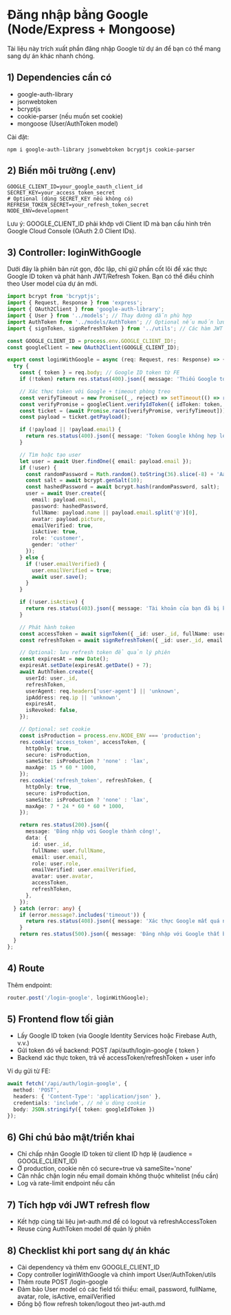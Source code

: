 # Đăng nhập bằng Google (Node/Express + Mongoose)

Tài liệu này trích xuất phần đăng nhập Google từ dự án để bạn có thể mang sang dự án khác nhanh chóng.

## 1) Dependencies cần có

- google-auth-library
- jsonwebtoken
- bcryptjs
- cookie-parser (nếu muốn set cookie)
- mongoose (User/AuthToken model)

Cài đặt:

```
npm i google-auth-library jsonwebtoken bcryptjs cookie-parser
```

## 2) Biến môi trường (.env)

```
GOOGLE_CLIENT_ID=your_google_oauth_client_id
SECRET_KEY=your_access_token_secret
# Optional (dùng SECRET_KEY nếu không có)
REFRESH_TOKEN_SECRET=your_refresh_token_secret
NODE_ENV=development
```

Lưu ý: GOOGLE_CLIENT_ID phải khớp với Client ID mà bạn cấu hình trên Google Cloud Console (OAuth 2.0 Client IDs).

## 3) Controller: loginWithGoogle

Dưới đây là phiên bản rút gọn, độc lập, chỉ giữ phần cốt lõi để xác thực Google ID token và phát hành JWT/Refresh Token. Bạn có thể điều chỉnh theo User model của dự án mới.

```ts
import bcrypt from 'bcryptjs';
import { Request, Response } from 'express';
import { OAuth2Client } from 'google-auth-library';
import { User } from '../models'; // Thay đường dẫn phù hợp
import AuthToken from '../models/AuthToken'; // Optional nếu muốn lưu refresh token
import { signToken, signRefreshToken } from '../utils'; // Các hàm JWT đã nêu ở jwt-auth.md

const GOOGLE_CLIENT_ID = process.env.GOOGLE_CLIENT_ID!;
const googleClient = new OAuth2Client(GOOGLE_CLIENT_ID);

export const loginWithGoogle = async (req: Request, res: Response) => {
  try {
    const { token } = req.body; // Google ID token từ FE
    if (!token) return res.status(400).json({ message: 'Thiếu Google token' });

    // Xác thực token với Google + timeout phòng treo
    const verifyTimeout = new Promise((_, reject) => setTimeout(() => reject(new Error('Google verification timeout')), 15000));
    const verifyPromise = googleClient.verifyIdToken({ idToken: token, audience: GOOGLE_CLIENT_ID });
    const ticket = (await Promise.race([verifyPromise, verifyTimeout])) as any;
    const payload = ticket.getPayload();

    if (!payload || !payload.email) {
      return res.status(400).json({ message: 'Token Google không hợp lệ' });
    }

    // Tìm hoặc tạo user
    let user = await User.findOne({ email: payload.email });
    if (!user) {
      const randomPassword = Math.random().toString(36).slice(-8) + 'Aa1!';
      const salt = await bcrypt.genSalt(10);
      const hashedPassword = await bcrypt.hash(randomPassword, salt);
      user = await User.create({
        email: payload.email,
        password: hashedPassword,
        fullName: payload.name || payload.email.split('@')[0],
        avatar: payload.picture,
        emailVerified: true,
        isActive: true,
        role: 'customer',
        gender: 'other'
      });
    } else {
      if (!user.emailVerified) {
        user.emailVerified = true;
        await user.save();
      }
    }

    if (!user.isActive) {
      return res.status(403).json({ message: 'Tài khoản của bạn đã bị khóa' });
    }

    // Phát hành token
    const accessToken = await signToken({ _id: user._id, fullName: user.fullName, email: user.email, role: user.role });
    const refreshToken = await signRefreshToken({ _id: user._id, email: user.email });

    // Optional: lưu refresh token để quản lý phiên
    const expiresAt = new Date();
    expiresAt.setDate(expiresAt.getDate() + 7);
    await AuthToken.create({
      userId: user._id,
      refreshToken,
      userAgent: req.headers['user-agent'] || 'unknown',
      ipAddress: req.ip || 'unknown',
      expiresAt,
      isRevoked: false,
    });

    // Optional: set cookie
    const isProduction = process.env.NODE_ENV === 'production';
    res.cookie('access_token', accessToken, {
      httpOnly: true,
      secure: isProduction,
      sameSite: isProduction ? 'none' : 'lax',
      maxAge: 15 * 60 * 1000,
    });
    res.cookie('refresh_token', refreshToken, {
      httpOnly: true,
      secure: isProduction,
      sameSite: isProduction ? 'none' : 'lax',
      maxAge: 7 * 24 * 60 * 60 * 1000,
    });

    return res.status(200).json({
      message: 'Đăng nhập với Google thành công!',
      data: {
        id: user._id,
        fullName: user.fullName,
        email: user.email,
        role: user.role,
        emailVerified: user.emailVerified,
        avatar: user.avatar,
        accessToken,
        refreshToken,
      },
    });
  } catch (error: any) {
    if (error.message?.includes('timeout')) {
      return res.status(408).json({ message: 'Xác thực Google mất quá nhiều thời gian. Vui lòng thử lại.' });
    }
    return res.status(500).json({ message: 'Đăng nhập với Google thất bại. Vui lòng thử lại sau.' });
  }
};
```

## 4) Route

Thêm endpoint:

```ts
router.post('/login-google', loginWithGoogle);
```

## 5) Frontend flow tối giản

- Lấy Google ID token (via Google Identity Services hoặc Firebase Auth, v.v.)
- Gửi token đó về backend: POST /api/auth/login-google { token }
- Backend xác thực token, trả về accessToken/refreshToken + user info

Ví dụ gửi từ FE:

```ts
await fetch('/api/auth/login-google', {
  method: 'POST',
  headers: { 'Content-Type': 'application/json' },
  credentials: 'include', // nếu dùng cookie
  body: JSON.stringify({ token: googleIdToken })
});
```

## 6) Ghi chú bảo mật/triển khai

- Chỉ chấp nhận Google ID token từ client ID hợp lệ (audience = GOOGLE_CLIENT_ID)
- Ở production, cookie nên có secure=true và sameSite='none'
- Cân nhắc chặn login nếu email domain không thuộc whitelist (nếu cần)
- Log và rate-limit endpoint nếu cần

## 7) Tích hợp với JWT refresh flow

- Kết hợp cùng tài liệu jwt-auth.md để có logout và refreshAccessToken
- Reuse cùng AuthToken model để quản lý phiên

## 8) Checklist khi port sang dự án khác

- Cài dependency và thêm env GOOGLE_CLIENT_ID
- Copy controller loginWithGoogle và chỉnh import User/AuthToken/utils
- Thêm route POST /login-google
- Đảm bảo User model có các field tối thiểu: email, password, fullName, avatar, role, isActive, emailVerified
- Đồng bộ flow refresh token/logout theo jwt-auth.md

